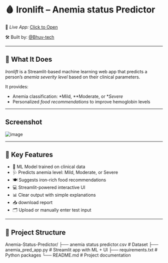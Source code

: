 # 🩸 Ironlift – Anemia status Predictor

🔗 *Live App:* [Click to Open](https://bhuvtech-ironlift.streamlit.app/)

🛠 Built by: [@Bhuv-tech](https://github.com/Bhuv-tech)

---

## 🧬 What It Does

*Ironlift* is a Streamlit-based machine learning web app that predicts a person’s *anemia severity level* based on their clinical parameters.

It provides:
- Anemia classification: *Mild, **Moderate, or **Severe*
- Personalized *food recommendations* to improve hemoglobin levels

---

## Screenshot

![image](https://github.com/user-attachments/assets/af6cd6a4-d157-4c5a-b3b3-af057f7deda4)


---

## 📌 Key Features

- 🤖 ML Model trained on clinical data
- 🩺 Predicts anemia level: Mild, Moderate, or Severe
- 🍽 Suggests iron-rich food recommendations
- 💻 Streamlit-powered interactive UI
- 📊 Clear output with simple explanations
- 📥 download report
- 🗂 Upload or manually enter test input

---

## 📂 Project Structure
Anemia-Status-Predictor/ ├── anemia status predictor.csv     # Dataset
                         ├── anemia_pred_app.py              # Streamlit app with ML + UI 
                         ├── requirements.txt                # Python packages 
                         └── README.md                       # Project documentation
